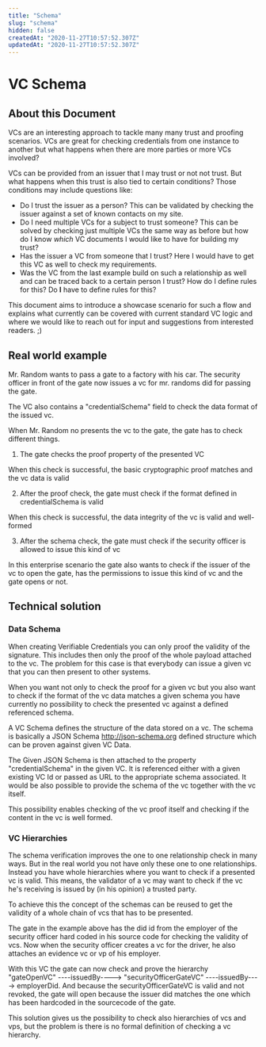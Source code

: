 ```yaml
---
title: "Schema"
slug: "schema"
hidden: false
createdAt: "2020-11-27T10:57:52.307Z"
updatedAt: "2020-11-27T10:57:52.307Z"
---
```


# VC Schema

## About this Document
VCs are an interesting approach to tackle many many trust and proofing scenarios. VCs are great for checking credentials from one instance to another but what happens when there are more parties or more VCs involved?

VCs can be provided from an issuer that I may trust or not not trust. But what happens when this trust is also tied to certain conditions? Those conditions may include questions like:

- Do I trust the issuer as a person?
  This can be validated by checking the issuer against a set of known contacts on my site.
- Do I need multiple VCs for a subject to trust someone?
  This can be solved by checking just multiple VCs the same way as before but how do I know *which* VC documents I would like to have for building my trust?
- Has the issuer a VC from someone that I trust?
  Here I would have to get this VC as well to check my requirements.
- Was the VC from the last example build on such a relationship as well and can be traced back to a certain person I trust? How do I define rules for this? Do **I** have to define rules for this?

This document aims to introduce a showcase scenario for such a flow and explains what currently can be covered with current standard VC logic and where we would like to reach out for input and suggestions from interested readers. ;)


## Real world example

Mr. Random wants to pass a gate to a factory with his car. The security officer in front of the gate now issues a vc for mr. randoms did for passing the gate.

The VC also contains a "credentialSchema" field to check the data format of the issued vc.

When Mr. Random no presents the vc to the gate, the gate has to check different things.

1. The gate checks the proof property of the presented VC

When this check is successful, the basic cryptographic proof matches and the vc data is valid

2. After the proof check, the gate must check if the format defined in credentialSchema is valid

When this check is successful, the data integrity of the vc is valid and well-formed

3. After the schema check, the gate must check if the security officer is allowed to issue this kind of vc

In this enterprise scenario the gate also wants to check if the issuer of the vc to open the gate, has the permissions to issue this kind of vc and the gate opens or not.


## Technical solution

### Data Schema

When creating Verifiable Credentials you can only proof the validity of the signature. This includes then only the proof of the whole payload attached to the vc. The problem for this case is that everybody can issue a given vc that you can then present to other systems.

When you want not only to check the proof for a given vc but you also want to check if the format of the vc data matches a given schema you have currently no possibility to check the presented vc against a defined referenced schema.

A VC Schema defines the structure of the data stored on a vc. The schema is basically a JSON Schema http://json-schema.org defined structure which can be proven against given VC Data.

The Given JSON Schema is then attached to the property "credentialSchema" in the given VC. It is referenced either with a given existing VC Id or passed as URL to the appropriate schema associated. It would be also possible to provide the schema of the vc together with the vc itself.

This possibility enables checking of the vc proof itself and checking if the content in the vc is well formed.


### VC Hierarchies

The schema verification improves the one to one relationship check in many ways. But in the real world you not have only these one to one relationships. Instead you have whole hierarchies where you want to check if a presented vc is valid. This means, the validator of a vc may want to check if the vc he's receiving is issued by (in his opinion) a trusted party.

To achieve this the concept of the schemas can be reused to get the validity of a whole chain of vcs that has to be presented.

The gate in the example above has the did id from the employer of the security officer hard coded in his source code for checking the validity of vcs. Now when the security officer creates a vc for the driver, he also attaches an evidence vc or vp of his employer.

With this VC the gate can now check and prove the hierarchy "gateOpenVC" ----issuedBy----> "securityOfficerGateVC" ----issuedBy----> employerDid. And because the securityOfficerGateVC is valid and not revoked, the gate will open because the issuer did matches the one which has been hardcoded in the sourcecode of the gate.


This solution gives us the possibility to check also hierarchies of vcs and vps, but the problem is there is no formal definition of checking a vc hierarchy.
